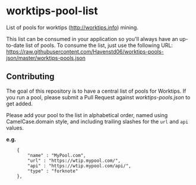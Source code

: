 # worktips-pool-list

List of pools for worktips (http://worktips.info) mining.

This list can be consumed in your application so you'll always have an up-to-date list of pools. To consume the list, just use the following URL: https://raw.githubusercontent.com/Havenstd06/worktips-pools-json/master/worktips-pools.json

## Contributing

The goal of this repository is to have a central list of pools for Worktips. If you run a pool, please submit a Pull Request against *worktips-pools.json* to get added.

Please add your pool to the list in alphabetical order, named using CamelCase.domain style, and including trailing slashes for the `url` and `api` values.

**e.g.**
```
    {
        "name" : "MyPool.com",
        "url" : "https://wtip.mypool.com/",
        "api" : "https://wtip.mypool.com/api/",
        "type" : "forknote"
    },
```
